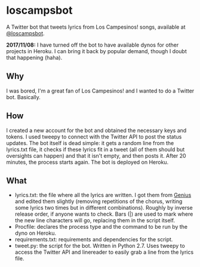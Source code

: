 # loscampsbot
A Twitter bot that tweets lyrics from Los Campesinos! songs, available at [@loscampsbot](https://twitter.com/loscampsbot).

**2017/11/08:** I have turned off the bot to have available dynos for other projects in Heroku. I can bring it back by popular demand, though I doubt that happening (haha).

## Why
I was bored, I'm a great fan of Los Campesinos! and I wanted to do a Twitter bot. Basically.

## How
I created a new account for the bot and obtained the necessary keys and tokens. I used tweepy to connect with the Twitter API to post the status updates. The bot itself is dead simple: it gets a random line from the lyrics.txt file, it checks if these lyrics fit in a tweet (all of them should but oversights can happen) and that it isn't empty, and then posts it. After 20 minutes, the process starts again. The bot is deployed on Heroku.

## What

- lyrics.txt: the file where all the lyrics are written. I got them from [Genius](https://genius.com/artists/Los-campesinos) and edited them slightly (removing repetitions of the chorus, writing some lyrics two times but in different combinations). Roughly by inverse release order, if anyone wants to check. Bars (|) are used to mark where the new line characters will go, replacing them in the script itself.
- Procfile: declares the process type and the command to be run by the dyno on Heroku.
- requirements.txt: requirements and dependencies for the script.
- tweet.py: the script for the bot. Written in Python 2.7. Uses tweepy to access the Twitter API and linereader to easily grab a line from the lyrics file.
